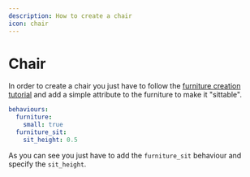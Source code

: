 ```yaml
---
description: How to create a chair
icon: chair
---
```


# Chair

In order to create a chair you just have to follow the [furniture creation tutorial](furniture.md) and add a simple attribute to the furniture to make it "sittable".

```yaml
behaviours:
  furniture:
    small: true
  furniture_sit:
    sit_height: 0.5
```

As you can see you just have to add the `furniture_sit` behaviour and specify the `sit_height`.
